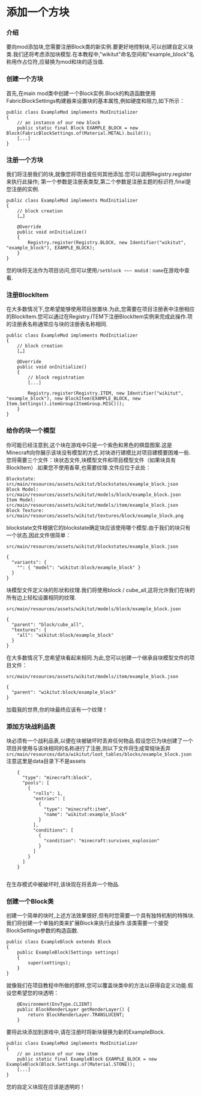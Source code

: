 # 添加一个方块
### 介绍
要向mod添加块,您需要注册Block类的新实例.要更好地控制块,可以创建自定义块类.我们还将考虑添加块模型.在本教程中,"wikitut"命名空间和"example_block"名称用作占位符,应替换为mod和块的适当值.

### 创建一个方块
首先,在main mod类中创建一个Block实例.Block的构造函数使用FabricBlockSettings构建器来设置块的基本属性,例如硬度和阻力,如下所示：
```
public class ExampleMod implements ModInitializer
{
    // an instance of our new block
    public static final Block EXAMPLE_BLOCK = new Block(FabricBlockSettings.of(Material.METAL).build());
    [...]
}
```

### 注册一个方块
我们将注册我们的块,就像您将项目或任何其他添加.您可以调用Registry.register来执行此操作; 第一个参数是注册表类型,第二个参数是注册主题的标识符,final是您注册的实例.
```
public class ExampleMod implements ModInitializer
{
    // block creation
    […]
 
    @Override
    public void onInitialize()
    {
        Registry.register(Registry.BLOCK, new Identifier("wikitut", "example_block"), EXAMPLE_BLOCK);
    }
}
```


您的块将无法作为项目访问,但可以使用`/setblock ~~~ modid：name`在游戏中查看.

### 注册BlockItem
在大多数情况下,您希望能够使用项目放置块.为此,您需要在项目注册表中注册相应的BlockItem.您可以通过在Registry.ITEM下注册BlockItem实例来完成此操作.项的注册表名称通常应与块的注册表名称相同.

```
public class ExampleMod implements ModInitializer
{
    // block creation
    […]
 
    @Override
    public void onInitialize()
    {
        // block registration
        [...]
 
        Registry.register(Registry.ITEM, new Identifier("wikitut", "example_block"), new BlockItem(EXAMPLE_BLOCK, new Item.Settings().itemGroup(ItemGroup.MISC)));
    }
}
```

### 给你的块一个模型
你可能已经注意到,这个块在游戏中只是一个紫色和黑色的棋盘图案.这是Minecraft向你展示该块没有模型的方式.对块进行建模比对项目建模要困难一些.您将需要三个文件：块状态文件,块模型文件和项目模型文件（如果块具有BlockItem）.如果您不使用香草,也需要纹理.文件应位于此处：

```
Blockstate: src/main/resources/assets/wikitut/blockstates/example_block.json
Block Model: src/main/resources/assets/wikitut/models/block/example_block.json
Item Model: src/main/resources/assets/wikitut/models/item/example_block.json
Block Texture: src/main/resources/assets/wikitut/textures/block/example_block.png
```

blockstate文件根据它的blockstate确定块应该使用哪个模型.由于我们的块只有一个状态,因此文件很简单：

`src/main/resources/assets/wikitut/blockstates/example_block.json`
```
{
  "variants": {
    "": { "model": "wikitut:block/example_block" }
  }
}
```

块模型文件定义块的形状和纹理.我们将使用block / cube_all,这将允许我们在块的所有边上轻松设置相同的纹理.

`src/main/resources/assets/wikitut/models/block/example_block.json`
```
{
  "parent": "block/cube_all",
  "textures": {
    "all": "wikitut:block/example_block"
  }
}
```


在大多数情况下,您希望块看起来相同.为此,您可以创建一个继承自块模型文件的项目文件：

`src/main/resources/assets/wikitut/models/item/example_block.json`

```
{
  "parent": "wikitut:block/example_block"
}
```

加载我的世界,你的块最终应该有一个纹理！

### 添加方块战利品表
块必须有一个战利品表,以便在块被破坏时丢弃任何物品.假设您已为块创建了一个项目并使用与该块相同的名称进行了注册,则以下文件将生成常规块丢弃`src/main/resources/data/wikitut/loot_tables/blocks/example_block.json`注意这里是data目录下不是assets

```
    {
      "type": "minecraft:block",
      "pools": [
        {
          "rolls": 1,
          "entries": [
            {
              "type": "minecraft:item",
              "name": "wikitut:example_block"
            }
          ],
          "conditions": [
            {
              "condition": "minecraft:survives_explosion"
            }
          ]
        }
      ]
    }


```

在生存模式中被破坏时,该块现在将丢弃一个物品.

### 创建一个Block类
创建一个简单的块时,上述方法效果很好,但有时您需要一个具有独特机制的特殊块.我们将创建一个单独的类来扩展Block来执行此操作.该类需要一个接受BlockSettings参数的构造函数.

```
public class ExampleBlock extends Block
{
    public ExampleBlock(Settings settings)
    {
        super(settings);
    }
}
```

就像我们在项目教程中所做的那样,您可以覆盖块类中的方法以获得自定义功能.假设您希望您的块透明：
```
    @Environment(EnvType.CLIENT)
    public BlockRenderLayer getRenderLayer() {
        return BlockRenderLayer.TRANSLUCENT;
    }
```

要将此块添加到游戏中,请在注册时将新块替换为新的ExampleBlock.
```
public class ExampleMod implements ModInitializer
{
    // an instance of our new item
    public static final ExampleBlock EXAMPLE_BLOCK = new ExampleBlock(Block.Settings.of(Material.STONE));
    [...]
}
```

您的自定义块现在应该是透明的！